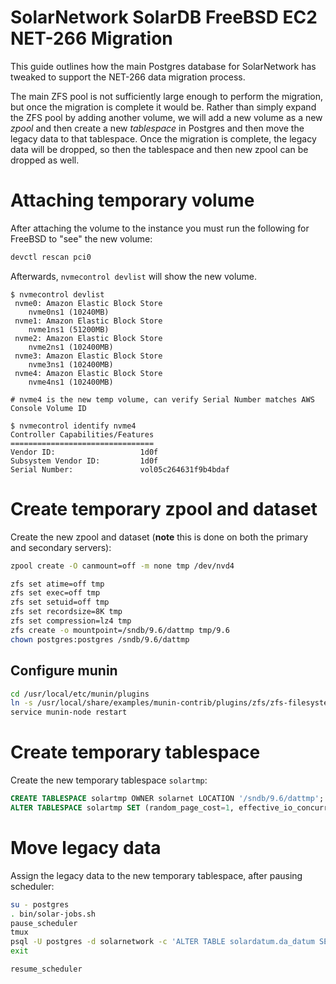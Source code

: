 # SolarNetwork SolarDB FreeBSD EC2 NET-266 Migration

This guide outlines how the main Postgres database for SolarNetwork has tweaked to support the
NET-266 data migration process.

The main ZFS pool is not sufficiently large enough to perform the migration, but once the migration
is complete it would be. Rather than simply expand the ZFS pool by adding another volume, we will
add a new volume as a new _zpool_ and then create a new _tablespace_ in Postgres and then move the
legacy data to that tablespace. Once the migration is complete, the legacy data will be dropped, so
then the tablespace and then new zpool can be dropped as well.

# Attaching temporary volume

After attaching the volume to the instance you must run the following for FreeBSD to "see" the new
volume:

```sh
devctl rescan pci0
```

Afterwards, `nvmecontrol devlist` will show the new volume.

```
$ nvmecontrol devlist
 nvme0: Amazon Elastic Block Store
    nvme0ns1 (10240MB)
 nvme1: Amazon Elastic Block Store
    nvme1ns1 (51200MB)
 nvme2: Amazon Elastic Block Store
    nvme2ns1 (102400MB)
 nvme3: Amazon Elastic Block Store
    nvme3ns1 (102400MB)
 nvme4: Amazon Elastic Block Store
    nvme4ns1 (102400MB)

# nvme4 is the new temp volume, can verify Serial Number matches AWS Console Volume ID

$ nvmecontrol identify nvme4
Controller Capabilities/Features
================================
Vendor ID:                   1d0f
Subsystem Vendor ID:         1d0f
Serial Number:               vol05c264631f9b4bdaf
```

# Create temporary zpool and dataset

Create the new zpool and dataset (**note** this is done on both the primary and secondary servers):

```sh 
zpool create -O canmount=off -m none tmp /dev/nvd4

zfs set atime=off tmp
zfs set exec=off tmp
zfs set setuid=off tmp
zfs set recordsize=8K tmp
zfs set compression=lz4 tmp
zfs create -o mountpoint=/sndb/9.6/dattmp tmp/9.6
chown postgres:postgres /sndb/9.6/dattmp
```

## Configure munin

```sh
cd /usr/local/etc/munin/plugins
ln -s /usr/local/share/examples/munin-contrib/plugins/zfs/zfs-filesystem-graph zfs_fs_tmp
service munin-node restart
```

# Create temporary tablespace

Create the new temporary tablespace `solartmp`:

```sql
CREATE TABLESPACE solartmp OWNER solarnet LOCATION '/sndb/9.6/dattmp';
ALTER TABLESPACE solartmp SET (random_page_cost=1, effective_io_concurrency=10);
```

# Move legacy data

Assign the legacy data to the new temporary tablespace, after pausing scheduler:

```sh
su - postgres
. bin/solar-jobs.sh
pause_scheduler
tmux
psql -U postgres -d solarnetwork -c 'ALTER TABLE solardatum.da_datum SET TABLESPACE solartmp'
exit

resume_scheduler
```

